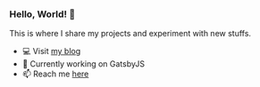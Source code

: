 <!--
- 🔭 I’m currently working on ...
- 🌱 I’m currently learning ...
- 👯 I’m looking to collaborate on ...
- 🤔 I’m looking for help with ...
- 💬 Ask me about ...
- 📫 How to reach me: ...
- 😄 Pronouns: ...
- ⚡ Fun fact: ...
-->
### Hello, World! 👋

<p>This is where I share my projects and experiment with new stuffs.</a></p>

- 💻 Visit [my blog](https://kugan.co)
- 🌱 Currently working on GatsbyJS
- 📫 Reach me [here](https://kugan.co#contact)

